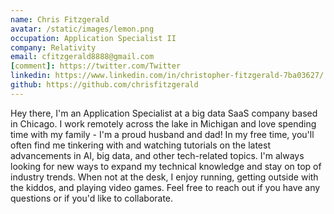 ```yaml
---
name: Chris Fitzgerald
avatar: /static/images/lemon.png
occupation: Application Specialist II
company: Relativity
email: cfitzgerald8888@gmail.com
[comment]: https://twitter.com/Twitter
linkedin: https://www.linkedin.com/in/christopher-fitzgerald-7ba03627/
github: https://github.com/chrisfitzgerald
---
```


Hey there, I'm an Application Specialist at a big data SaaS company based in Chicago. I work remotely across the lake in Michigan and love spending time with my family - I'm a proud husband and dad! In my free time, you'll often find me tinkering with and watching tutorials on the latest advancements in AI, big data, and other tech-related topics. I'm always looking for new ways to expand my technical knowledge and stay on top of industry trends. When not at the desk, I enjoy running, getting outside with the kiddos, and playing video games. Feel free to reach out if you have any questions or if you'd like to collaborate.
